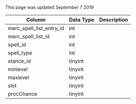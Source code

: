 This page was updated September 7 2019

| Column                   | Data Type | Description |
| ------------------------ | --------- | ----------- |
| merc_spell_list_entry_id | int       |             |
| merc_spell_list_id       | int       |             |
| spell_id                 | int       |             |
| spell_type               | int       |             |
| stance_id                | tinyint   |             |
| minlevel                 | tinyint   |             |
| maxlevel                 | tinyint   |             |
| slot                     | tinyint   |             |
| procChance               | tinyint   |             |